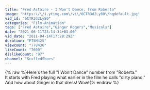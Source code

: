 ```yaml
---
title: "Fred Astaire - I Won't Dance, from Roberta"
image: "https:\/\/i.ytimg.com\/vi\/6CTR3d2Ly80\/hqdefault.jpg"
vid_id: "6CTR3d2Ly80"
categories: "Film-Animation"
tags: ["Fred Astaire","Ginger Rogers","Musicals"]
date: "2021-06-11T23:14:34+03:00"
vid_date: "2011-04-14T17:28:29Z"
duration: "PT5M42S"
viewcount: "778436"
likeCount: "7600"
dislikeCount: "97"
channel: "ScuffedShoes"
---
```

{% raw %}Here's the full &quot;I Won't Dance&quot; number from &quot;Roberta.&quot;<br />It starts with Fred playing what earlier in the film he calls &quot;dirty piano.&quot;<br />And how about Ginger in that dress! Wow!{% endraw %}
